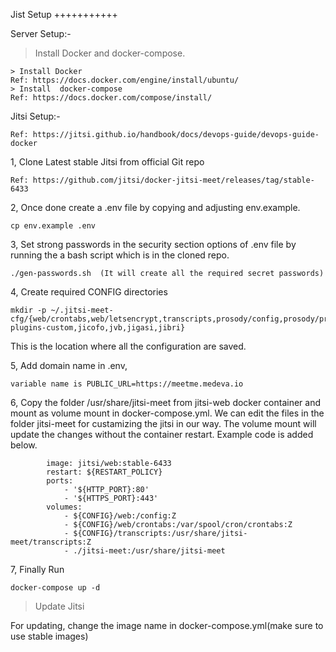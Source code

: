 Jist Setup
+++++++++++

Server Setup:-

> Install Docker and docker-compose.

```
> Install Docker
Ref: https://docs.docker.com/engine/install/ubuntu/
> Install  docker-compose
Ref: https://docs.docker.com/compose/install/
```

Jitsi Setup:-

```
Ref: https://jitsi.github.io/handbook/docs/devops-guide/devops-guide-docker
```
1, Clone Latest stable Jitsi from official Git repo

```
Ref: https://github.com/jitsi/docker-jitsi-meet/releases/tag/stable-6433
```
2, Once done create a .env file by copying and adjusting env.example.

```
cp env.example .env
```

3, Set strong passwords in the security section options of .env file by running the a bash script which is in the cloned repo.

```
./gen-passwords.sh  (It will create all the required secret passwords)
```

4, Create required CONFIG directories

```
mkdir -p ~/.jitsi-meet-cfg/{web/crontabs,web/letsencrypt,transcripts,prosody/config,prosody/prosody-plugins-custom,jicofo,jvb,jigasi,jibri}
```
This is the location where all the configuration are saved.

5, Add domain name in .env, 

```
variable name is PUBLIC_URL=https://meetme.medeva.io
```
6, Copy the folder /usr/share/jitsi-meet from jitsi-web docker container and mount as volume mount in docker-compose.yml. We can edit the files in the folder jitsi-meet for custamizing the jitsi in our way. The volume mount will update the changes without the container restart.
Example code is added below.
```
        image: jitsi/web:stable-6433
        restart: ${RESTART_POLICY}
        ports:
            - '${HTTP_PORT}:80'
            - '${HTTPS_PORT}:443'
        volumes:
            - ${CONFIG}/web:/config:Z
            - ${CONFIG}/web/crontabs:/var/spool/cron/crontabs:Z
            - ${CONFIG}/transcripts:/usr/share/jitsi-meet/transcripts:Z
            - ./jitsi-meet:/usr/share/jitsi-meet
```
7, Finally Run 
```
docker-compose up -d
```

> Update Jitsi

For updating, change the image name in docker-compose.yml(make sure to use stable images)
